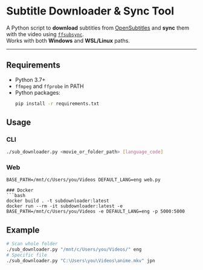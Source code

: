 # Subtitle Downloader & Sync Tool

A Python script to **download** subtitles from [OpenSubtitles](https://www.opensubtitles.org/) and **sync** them with the video using [`ffsubsync`](https://github.com/smacke/ffsubsync).  
Works with both **Windows** and **WSL/Linux** paths.

---

## Requirements

- Python 3.7+
- `ffmpeg` and `ffprobe` in PATH
- Python packages:
  ```bash
  pip install -r requirements.txt
  ```

## Usage
### CLI
```bash
./sub_downloader.py <movie_or_folder_path> [language_code]
```

### Web
```
BASE_PATH=/mnt/c/Users/you/Videos DEFAULT_LANG=eng web.py

### Docker
```bash
docker build . -t subdownloader:latest
docker run --rm -it subdownloader:latest -e BASE_PATH=/mnt/c/Users/you/Videos -e DEFAULT_LANG=eng -p 5000:5000
```

## Example
```bash
# Scan whole folder
./sub_downloader.py "/mnt/c/Users/you/Videos/" eng
# Specific file
./sub_downloader.py "C:\Users\you\Videos\anime.mkv" jpn
```
